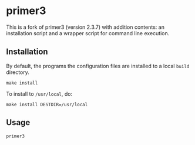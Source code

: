# primer3

This is a fork of primer3 (version 2.3.7) with addition contents: an installation script and a wrapper script for command line execution.

## Installation

By default, the programs the configuration files are installed to a local `build` directory.

```{bash}
make install
```

To install to `/usr/local`, do:

```{bash}
make install DESTDIR=/usr/local
```

## Usage

```{bash}
primer3
```
